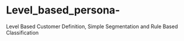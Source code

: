 # Level_based_persona-
 Level Based Customer Definition, Simple Segmentation and Rule Based Classification
